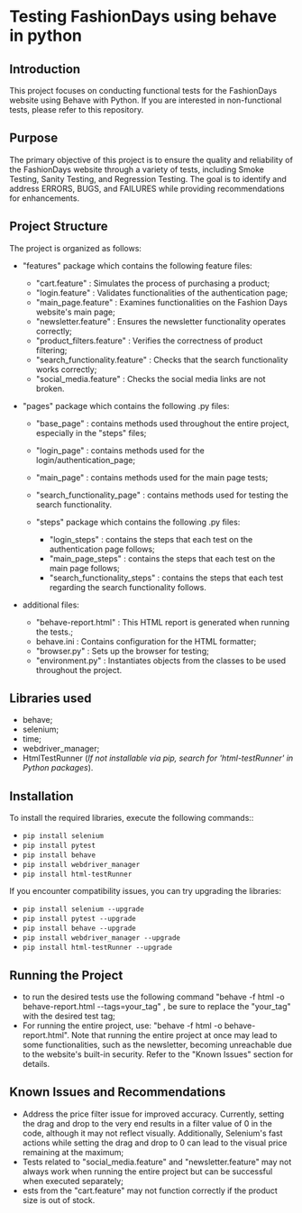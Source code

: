 # Testing FashionDays using behave in python

## Introduction
This project focuses on conducting functional tests for the FashionDays website using Behave with Python. If you are interested in non-functional tests, please refer to this repository.

## Purpose
The primary objective of this project is to ensure the quality and reliability of the FashionDays website through a variety of tests, including Smoke Testing, Sanity Testing, and Regression Testing. The goal is to identify and address ERRORS, BUGS, and FAILURES while providing recommendations for enhancements.

## Project Structure
The project is organized as follows:

- "features" package which contains the following feature files:
  - "cart.feature" : Simulates the process of purchasing a product;
  - "login.feature" : Validates functionalities of the authentication page;
  - "main_page.feature" : Examines functionalities on the Fashion Days website's main page;
  - "newsletter.feature" : Ensures the newsletter functionality operates correctly;
  - "product_filters.feature" : Verifies the correctness of product filtering;
  - "search_functionality.feature" : Checks that the search functionality works correctly;
  - "social_media.feature" : Checks the social media links are not broken.

 - "pages" package which contains the following .py files:
   - "base_page" : contains methods used throughout the entire project, especially in the "steps" files;
   - "login_page" : contains methods used for the login/authentication_page;
   - "main_page" : contains methods used for the main page tests;
   - "search_functionality_page" : contains methods used for testing the search functionality.
  
   - "steps" package which contains the following .py files:
     - "login_steps" : contains the steps that each test on the authentication page follows;
     - "main_page_steps" : contains the steps that each test on the main page follows;
     - "search_functionality_steps" : contains the steps that each test regarding the search functionality follows.

- additional files:
  - "behave-report.html" : This HTML report is generated when running the tests.;
  - behave.ini :  Contains configuration for the HTML formatter;
  - "browser.py" : Sets up the browser for testing;
  - "environment.py" : Instantiates objects from the classes to be used throughout the project.

## Libraries used
- behave;
- selenium;
- time;
- webdriver_manager;
- HtmlTestRunner (*If not installable via pip, search for 'html-testRunner' in Python packages*).

## Installation
To install the required libraries, execute the following commands::
- `pip install selenium`
- `pip install pytest`
- `pip install behave`
- `pip install webdriver_manager`
- `pip install html-testRunner`

If you encounter compatibility issues, you can try upgrading the libraries:
- `pip install selenium --upgrade`
- `pip install pytest --upgrade`
- `pip install behave --upgrade`
- `pip install webdriver_manager --upgrade`
- `pip install html-testRunner --upgrade`

## Running the Project
- to run the desired tests use the following command "behave -f html -o behave-report.html --tags=your_tag" , be sure to replace the "your_tag" with the desired test tag;
- For running the entire project, use: "behave -f html -o behave-report.html". Note that running the entire project at once may lead to some functionalities, such as the newsletter, becoming unreachable due to the website's built-in security. Refer to the "Known Issues" section for details.

## Known Issues and Recommendations
- Address the price filter issue for improved accuracy. Currently, setting the drag and drop to the very end results in a filter value of 0 in the code, although it may not reflect visually. Additionally, Selenium's fast actions while setting the drag and drop to 0 can lead to the visual price remaining at the maximum;
- Tests related to "social_media.feature" and "newsletter.feature" may not always work when running the entire project but can be successful when executed separately;
- ests from the "cart.feature" may not function correctly if the product size is out of stock.








